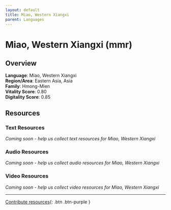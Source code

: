 ```yaml
---
layout: default
title: Miao, Western Xiangxi
parent: Languages
---
```


# Miao, Western Xiangxi (mmr)

## Overview

**Language**: Miao, Western Xiangxi  
**Region/Area**: Eastern Asia, Asia  
**Family**: Hmong-Mien  
**Vitality Score**: 0.80  
**Digitality Score**: 0.85  

## Resources

### Text Resources
*Coming soon - help us collect text resources for Miao, Western Xiangxi*

### Audio Resources
*Coming soon - help us collect audio resources for Miao, Western Xiangxi*

### Video Resources
*Coming soon - help us collect video resources for Miao, Western Xiangxi*

---

[Contribute resources](https://fairtrain.github.io/){: .btn .btn-purple }
